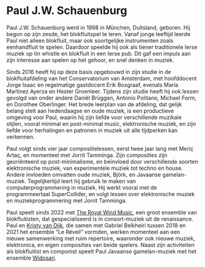 # Paul J.W. Schauenburg
Paul J.W. Schauenburg werd in 1998 in München, Duitsland, geboren. Hij begon op zijn zesde, het blokfluitspel te leren. Vanaf jonge leeftijd leerde Paul niet alleen blokfluit, maar ook soortgelijke instrumenten zoals eenhandfluit te spelen. Daardoor speelde hij ook als tiener traditionele Ierse muziek op tin whistle en blokfluit in een Ierse pub. Dit gaf een impuls aan zijn interesse aan spelen op het gehoor, en snel denken in muziek.

Sinds 2016 heeft hij op deze basis opgebouwd in zijn studie in de blokfluitafdeling van het Conservatorium van Amsterdam, met hoofddocent Jorge Isaac en regelmatige gastdocent Erik Bosgraaf, evenals María Martínez Ayerza en Hester Groenleer. Tijdens zijn studie heeft hij ook lessen gevolgd van onder andere Daniël Brüggen, Antonio Politano, Michael Form, en Dorothee Oberlinger. Het brede leerplan van de afdeling, dat gelijk belang stelt aan hedendaagse en oude muziek, is een productieve omgeving voor Paul, waarin hij zijn liefde voor verschillende muzikale stijlen, vooral minimal en post-minimal music, elektronische muziek, en zijn liefde voor herhalingen en patronen in muziek uit alle tijdperken kan verkennen.

Paul volgt sinds vier jaar compositielessen, eerst twee jaar lang met Meriç Artaç, en momenteel met Jorrit Tamminga. Zijn composities zijn georiënteerd op post-minimalisme, en beïnvloed door verschillende soorten elektronische muziek, van experimentele muziek tot techno en house. Andere invloeden omvatten oude muziek, Björk, en Javaanse gamelan-muziek. Tegelijkertijd leert hij gebruik te maken van computerprogrammering in muziek. Hij werkt vooral met de programmeertaal SuperCollider, en volgt lessen over elektronische muziek en muziekprogrammering met Jorrit Tamminga.

Paul speelt sinds 2022 met [The Royal Wind Music](https://www.royalwindmusic.org), een groot ensemble van blokfluitisten, dat gespecialiseerd is in consort-muziek uit de renaissance. Paul en [Kristy van Dijk](https://www.kristyvandijk.com), die samen met Gabriel Belkheiri tussen 2018 en 2021 het ensemble “Le Réveil” vormden, werken momenteel aan een nieuwe samenwerking met ruim repertoire, waaronder ook nieuwe muziek, elektronica, en eigen composities van beide spelers. Naast zijn activiteiten als blokfluitist en componist speelt Paul Javaanse gamelan-muziek met het ensemble [Widosari](https://www.gamelanhuis.nl/widosari).
